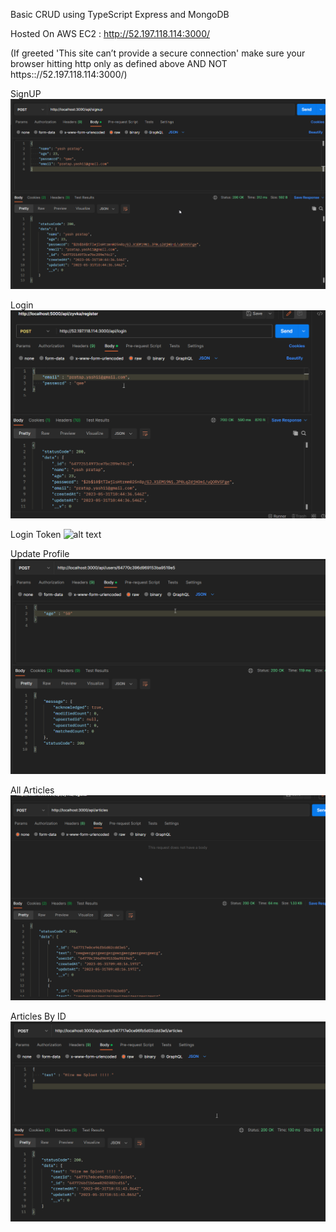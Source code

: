 Basic CRUD using TypeScript Express and MongoDB


Hosted On AWS EC2 : http://52.197.118.114:3000/

(If greeted 'This site can’t provide a secure connection' make sure your browser hitting http only as defined above AND NOT https:://52.197.118.114:3000/)


SignUP
![alt text](./Postman%20Results/signUP.png)

Login
![alt text](./Postman%20Results/login.png)

Login Token
![alt text](./Postman%20Results/login%20token.pngg)

Update Profile
![alt text](./Postman%20Results/update.png)


All Articles
![alt text](./Postman%20Results/all%20articles.png)

Articles By ID
![alt text](./Postman%20Results/get%20article%20by%20userid.png)
